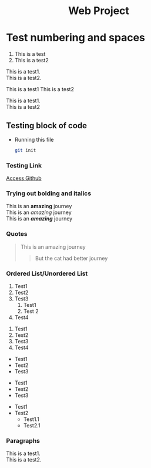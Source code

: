 <h1 align="center">Web Project</h1>

# Test numbering and spaces

1. This is a test
2. This is a test2

This is a test1.   
This is a test2.

This is a test1
This is a test2

<p>This is a test1.<br>
This is a test2</p>

## Testing block of code

* Running this file
    ```sh
    git init
    ```

### Testing Link
<a href="https://github.com">Access Github</a>


### Trying out bolding and italics

This is an **amazing** journey  
This is an *amazing* journey  
This is an ***amazing*** journey  

### Quotes

> This is an amazing journey
>
>> But the cat had better journey

### Ordered List/Unordered List

<!-- Ordered List -->
1. Test1
2. Test2
5. Test3
    1. Test1
    2. Test 2
8. Test4

<ol>
    <li>Test1</li>
    <li>Test2</li>
    <li>Test3</li>
    <li>Test4</li>
</ol>


* Test1
* Test2
* Test3

- Test1
- Test2
- Test3

* Test1
* Test2
    * Test1.1
    * Test2.1

### Paragraphs
This is a test1.    
This is a test2.
